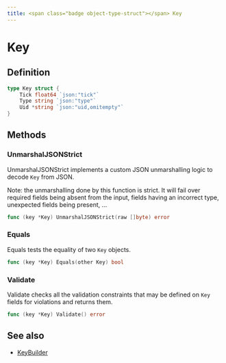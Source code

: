```yaml
---
title: <span class="badge object-type-struct"></span> Key
---
```

# <span class="badge object-type-struct"></span> Key

## Definition

```go
type Key struct {
    Tick float64 `json:"tick"`
    Type string `json:"type"`
    Uid *string `json:"uid,omitempty"`
}
```
## Methods

### <span class="badge object-method"></span> UnmarshalJSONStrict

UnmarshalJSONStrict implements a custom JSON unmarshalling logic to decode `Key` from JSON.

Note: the unmarshalling done by this function is strict. It will fail over required fields being absent from the input, fields having an incorrect type, unexpected fields being present, …

```go
func (key *Key) UnmarshalJSONStrict(raw []byte) error
```

### <span class="badge object-method"></span> Equals

Equals tests the equality of two `Key` objects.

```go
func (key *Key) Equals(other Key) bool
```

### <span class="badge object-method"></span> Validate

Validate checks all the validation constraints that may be defined on `Key` fields for violations and returns them.

```go
func (key *Key) Validate() error
```

## See also

 * <span class="badge builder"></span> [KeyBuilder](./builder-KeyBuilder.md)
